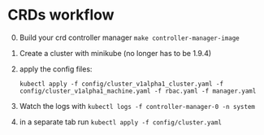 # CRDs workflow

0. Build your crd controller manager `make controller-manager-image`
1. Create a cluster with minikube (no longer has to be 1.9.4)
2. apply the config files:

    ```
    kubectl apply -f config/cluster_v1alpha1_cluster.yaml -f config/cluster_v1alpha1_machine.yaml -f rbac.yaml -f manager.yaml
    ```

3. Watch the logs with `kubectl logs -f controller-manager-0 -n system`
4. in a separate tab run `kubectl apply -f config/cluster.yaml`

